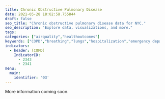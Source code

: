 ```yaml
---
title: Chronic Obstructive Pulmonary Disease
date: 2021-05-28 18:02:58.755844
draft: false
seo_title: "Chronic obstructive pulmonary disease data for NYC."
seo_description: "Explore data, visualizations, and more."
tags: 
categories: ["airquality","healthoutcomes"]
keywords: ["COPD","breathing","lungs","hospitalization","emergency department visits","smoking"]
indicators:
  - header: (COPD)
    IndicatorID:
      - 2343
      - 2341
menu:
  main:
    identifier: '03'
---
```

More information coming soon.


